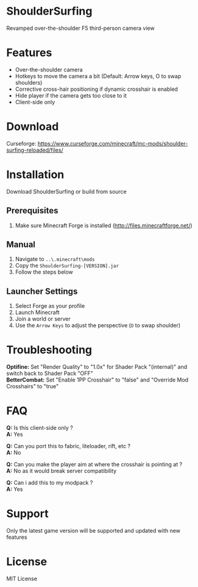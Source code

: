 # ShoulderSurfing #

Revamped over-the-shoulder F5 third-person camera view

# Features #

* Over-the-shoulder camera
* Hotkeys to move the camera a bit (Default: Arrow keys, O to swap shoulders)
* Corrective cross-hair positioning if dynamic crosshair is enabled
* Hide player if the camera gets too close to it
* Client-side only

# Download #

Curseforge: https://www.curseforge.com/minecraft/mc-mods/shoulder-surfing-reloaded/files/

# Installation #

Download ShoulderSurfing or build from source

## Prerequisites ##

1. Make sure Minecraft Forge is installed (http://files.minecraftforge.net/)

## Manual ##

1. Navigate to `..\.minecraft\mods`
2. Copy the `ShoulderSurfing-[VERSION].jar`
3. Follow the steps below

## Launcher Settings ##

1. Select Forge as your profile
2. Launch Minecraft
3. Join a world or server
4. Use the `Arrow Keys` to adjust the perspective (`O` to swap shoulder)

# Troubleshooting #

**Optifine:** Set "Render Quality" to "1.0x" for Shader Pack "(internal)" and switch back to Shader Pack "OFF"  
**BetterCombat:** Set "Enable 1PP Crosshair" to "false" and "Override Mod Crosshairs" to "true"

# FAQ #

**Q:** Is this client-side only ?  
**A:** Yes

**Q:** Can you port this to fabric, liteloader, rift, etc ?  
**A:** No

**Q:** Can you make the player aim at where the crosshair is pointing at ?  
**A:** No as it would break server compatibility

**Q:** Can i add this to my modpack ?  
**A:** Yes

# Support #

Only the latest game version will be supported and updated with new features

# License #

MIT License